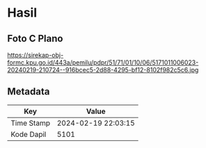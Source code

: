 # Hasil

## Foto C Plano

https://sirekap-obj-formc.kpu.go.id/443a/pemilu/pdpr/51/71/01/10/06/5171011006023-20240219-210724--916bcec5-2d88-4295-bf12-8102f982c5c6.jpg


## Metadata

| Key        | Value               |
| ---------- | ------------------- |
| Time Stamp | 2024-02-19 22:03:15 |
| Kode Dapil | 5101                |



